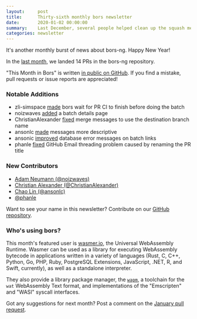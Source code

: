 ```yaml
---
layout:     post
title:      Thirty-sixth monthly bors newsletter
date:       2020-01-02 00:00:00
summary:    Last December, several people helped clean up the squash merge functionality
categories: newsletter
---
```


It's another monthly burst of news about bors-ng. Happy New Year!

In the [last month](https://github.com/bors-ng/bors-ng/pulls?utf8=%E2%9C%93&q=is%3Apr%20is%3Amerged%20closed%3A2019-12-01..2019-12-31),
we landed 14 PRs in the bors-ng repository.

"This Month in Bors" is written [in public on GitHub][GitHub for TMiB].
If you find a mistake, pull requests or issue reports are appreciated!

[GitHub for TMiB]: https://github.com/bors-ng/bors-ng.github.io


### Notable Additions

* zli-simspace [made](https://github.com/bors-ng/bors-ng/pull/785) bors wait for PR CI to finish before doing the batch
* noizwaves [added](https://github.com/bors-ng/bors-ng/pull/834) a batch details page
* ChristianAlexander [fixed](https://github.com/bors-ng/bors-ng/pull/823) merge messages to use the destination branch name
* ansonlc [made](https://github.com/bors-ng/bors-ng/pull/824) messages more descriptive
* ansonic [improved](https://github.com/bors-ng/bors-ng/pull/838) database error messages on batch links
* phanle [fixed](https://github.com/bors-ng/bors-ng/pull/832) GitHub Email threading problem caused by renaming the PR title


### New Contributors

* [Adam Neumann (@noizwaves)](https://github.com/noizwaves)
* [Christian Alexander (@ChristianAlexander)](https://github.com/ChristianAlexander)
* [Chao Lin (@ansonlc)](https://github.com/ansonlc)
* [@phanle](https://github.com/phanle)

Want to see your name in this newsletter? Contribute on our [GitHub repository](https://github.com/bors-ng/bors-ng).


### Who's using bors?

This month's featured user is [wasmer.io](https://github.com/wasmerio/wasmer), the Universal WebAssembly Runtime. Wasmer can be used as a library for executing WebAssembly bytecode in applications written in a variety of languages (Rust, C, C++, Python, Go, PHP, Ruby, PostgreSQL Extensions, JavaScript, .NET, R, and Swift, currently), as well as a standalone interpreter.

They also provide a library package manager, the [`wapm`](https://wapm.io/), a toolchain for the `wat` WebAssembly Text format, and implementations of the "Emscripten" and "WASI" syscall interfaces.

Got any suggestions for next month?
Post a comment on the [January pull request](https://github.com/bors-ng/bors-ng.github.io/pull/99).
